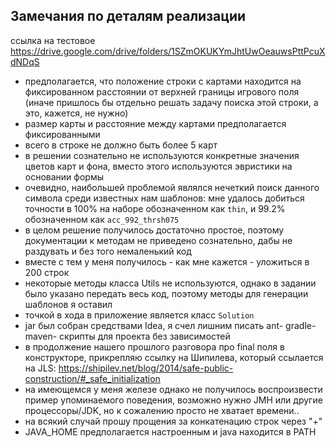 ## Замечания по деталям реализации

ссылка на тестовое
https://drive.google.com/drive/folders/1SZmOKUKYmJhtUwOeauwsPttPcuXdNDqS


* предполагается, что положение строки с картами находится на фиксированном расстоянии от верхней границы игрового поля (иначе пришлось бы отдельно решать задачу поиска этой строки, а это, кажется, не нужно)
* размер карты и расстояние между картами предполагается фиксированными
* всего в строке не должно быть более 5 карт
* в решении сознательно не используются конкретные значения цветов карт и фона, вместо этого используются эвристики на основании формы
* очевидно, наибольшей проблемой являлся нечеткий поиск данного символа среди известных нам шаблонов: мне удалось добиться точности в 100% на наборе обозначенном как `thin`, и 99.2% обозначенном как `acc_992_thrsh075`
* в целом решение получилось достаточно простое, поэтому документации к методам не приведено сознательно, дабы не раздувать и без того немаленький код
* вместе с тем у меня получилось - как мне кажется - уложиться в 200 строк
* некоторые методы класса Utils не используются, однако в задании было указано передать весь код, поэтому методы для генерации шаблонов я оставил
* точкой в хода в приложение является класс `Solution`
* jar был собран средствами Idea, я счел лишним писать ant- gradle- maven- скрипты для проекта без зависимостей
* в продолжение нашего прошлого разговора про final поля в конструкторе, прикрепляю ссылку на Шипилева, который ссылается на JLS: https://shipilev.net/blog/2014/safe-public-construction/#_safe_initialization
* на имеющемся у меня железе однако не получилось воспроизвести пример упоминаемого поведения, возможно нужно JMH или другие процессоры/JDK, но к сожалению просто не хватает времени..
* на всякий случай прошу прощения за конкатенацию строк через "+"
* JAVA_HOME предполагается настроенным и java находится в PATH